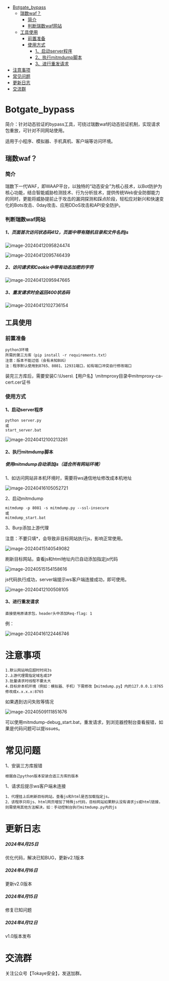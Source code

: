 * [Botgate_bypass](#botgate_bypass)
  * [瑞数waf？](#瑞数waf)
    * [简介](#简介)
    * [判断瑞数waf网站](#判断瑞数waf网站)
  * [工具使用](#工具使用)
    * [前置准备](#前置准备)
    * [使用方式](#使用方式)
      * [1、启动server程序](#1启动server程序)
      * [2、执行mitmdump脚本](#2执行mitmdump脚本)
      * [3、进行重发请求](#3进行重发请求)
* [注意事项](#注意事项)
* [常见问题](#常见问题)
* [更新日志](#更新日志)
* [交流群](#交流群)

# Botgate_bypass

简介：针对动态验证的bypass工具，可绕过瑞数waf的动态验证机制，实现请求包重放，可针对不同网站使用。

适用于小程序、模拟器、手机真机、客户端等访问环境。

## 瑞数waf？

### 简介

瑞数下一代WAF，即WAAP平台，以独特的“动态安全”为核心技术，以Bot防护为核心功能，结合智能威胁检测技术、行为分析技术，提供传统Web安全防御能力的同时，更能将威胁提前止于攻击的漏洞探测和踩点阶段，轻松应对新兴和快速变化的Bots攻击、0day攻击、应用DDoS攻击和API安全防护。

### 判断瑞数waf网站

##### 1、页面首次访问状态码412，页面中带有随机目录和文件名的js

![image-20240412095824474](./assets/image-20240412095824474.png)

![image-20240412095746439](./assets/image-20240412095746439.png)

##### 2、访问请求和Cookie中带有动态加密的字符

![image-20240412095947665](./assets/image-20240412095947665.png)

##### 3、重发请求时会返回400状态码

![image-20240412102736154](./assets/image-20240412102736154.png)

## 工具使用

### 前置准备

```
python3环境
所需的第三方库（pip install -r requirements.txt）
注意：版本不能过低（会有未知BUG）
注：程序默认使用到8765、8081、12931端口，如有端口冲突自行修改端口
```

装完三方库后，需要安装C:\Users\【用户名】\mitmproxy目录中mitmproxy-ca-cert.cer证书

### 使用方式

#### 1、启动server程序

```
python server.py
或
start_server.bat
```

![image-20240412100213281](./assets/image-20240412100213281.png)

#### 2、执行mitmdump脚本

##### 使用mitmdump自动添加js（适合所有网站环境）

1、如访问网站非本机环境时，需要将ws通信地址修改成本机地址

![image-20240416105052721](./assets/image-20240416105052721.png)

2、启动mitmdump

```
mitmdump -p 8081 -s mitmdump.py --ssl-insecure
或
mitmdump_start.bat
```

3、Burp添加上游代理

注意：不要只填*，会导致非目标网站执行js，影响正常使用。

![image-20240415140549082](./assets/image-20240415140549082.png)

刷新目标网站，查看js和html地址内已自动添加指定js代码

![image-20240515154158616](./assets/image-20240515154158616.png)

js代码执行成功，server端提示ws客户端连接成功，即可使用。

![image-20240412100508105](./assets/image-20240412100508105.png)

#### 3、进行重发请求

```
直接使用原请求包，header头中添加Req-flag: 1
```

例：

![image-20240416122446746](./assets/image-20240416122446746.png)

# 注意事项

```
1.默认网站响应超时时间3s
2.上游代理需指定域名或IP
3.批量请求时线程不要太大
4.目标非本机环境（例如：模拟器、手机）下需修改【mitmdump.py】内的127.0.0.1:8765修改成x.x.x.x:8765
```

如果遇到访问失败等情况

![image-20240509111851676](./assets/image-20240509111851676.png)

可以使用mitmdump-debug_start.bat，重发请求，到浏览器控制台查看报错，如果是代码问题可以提issues。

# 常见问题

1、安装三方库报错

```
根据自己python版本安装合适三方库的版本
```

1、请求后提示ws客户端未连接

```
1、代理挂上后刷新目标网站，查看js和html是否加载指定js。
2、该程序只将js、html网页增加了特殊js代码，目标网站如果默认没有请求js或html链接，则需使用其他方法解决，如：手动控制台执行mitmdump.py内的js
```

# 更新日志

##### 2024年4月25日

优化代码，解决已知BUG，更新v2.1版本

##### 2024年4月16日

更新v2.0版本

##### 2024年4月15日

修复已知问题

##### 2024年4月12日

v1.0版本发布

# 交流群

关注公众号【Tokaye安全】，发送加群。

